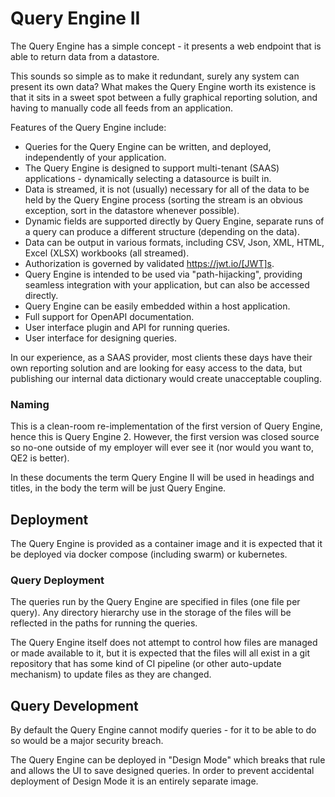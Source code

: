 # Query Engine II

The Query Engine has a simple concept - it presents a web endpoint that is able to return data from a datastore.

This sounds so simple as to make it redundant, surely any system can present its own data?
What makes the Query Engine worth its existence is that it sits in a sweet spot between a fully graphical reporting solution, and having to manually code all feeds from an application.

Features of the Query Engine include:

* Queries for the Query Engine can be written, and deployed, independently of your application.
* The Query Engine is designed to support multi-tenant (SAAS) applications - dynamically selecting a datasource is built in.
* Data is streamed, it is not (usually) necessary for all of the data to be held by the Query Engine process (sorting the stream is an obvious exception, sort in the datastore whenever possible).
* Dynamic fields are supported directly by Query Engine, separate runs of a query can produce a different structure (depending on the data).
* Data can be output in various formats, including CSV, Json, XML, HTML, Excel (XLSX) workbooks (all streamed).
* Authorization is governed by validated https://jwt.io/[JWT]s.
* Query Engine is intended to be used via "path-hijacking", providing seamless integration with your application, but can also be accessed directly.
* Query Engine can be easily embedded within a host application.
* Full support for OpenAPI documentation.
* User interface plugin and API for running queries.
* User interface for designing queries.

In our experience, as a SAAS provider, most clients these days have their own reporting solution and are looking for easy access to the data, but publishing our internal data dictionary would create unacceptable coupling.

### Naming

This is a clean-room re-implementation of the first version of Query Engine, hence this is Query Engine 2.
However, the first version was closed source so no-one outside of my employer will ever see it (nor would you want to, QE2 is better).

In these documents the term Query Engine II will be used in headings and titles, in the body the term will be just Query Engine.

## Deployment

The Query Engine is provided as a container image and it is expected that it be deployed via docker compose (including swarm) or kubernetes.

### Query Deployment

The queries run by the Query Engine are specified in files (one file per query).
Any directory hierarchy use in the storage of the files will be reflected in the paths for running the queries.

The Query Engine itself does not attempt to control how files are managed or made available to it, but it is expected that the files will all exist in a git repository that
has some kind of CI pipeline (or other auto-update mechanism) to update files as they are changed.

## Query Development

By default the Query Engine cannot modify queries - for it to be able to do so would be a major security breach.

The Query Engine can be deployed in "Design Mode" which breaks that rule and allows the UI to save designed queries.
In order to prevent accidental deployment of Design Mode it is an entirely separate image.


